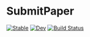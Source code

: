 # SubmitPaper

[![Stable](https://img.shields.io/badge/docs-stable-blue.svg)](https://JamieMair.github.io/SubmitPaper.jl/stable/)
[![Dev](https://img.shields.io/badge/docs-dev-blue.svg)](https://JamieMair.github.io/SubmitPaper.jl/dev/)
[![Build Status](https://github.com/JamieMair/SubmitPaper.jl/actions/workflows/CI.yml/badge.svg?branch=master)](https://github.com/JamieMair/SubmitPaper.jl/actions/workflows/CI.yml?query=branch%3Amaster)
